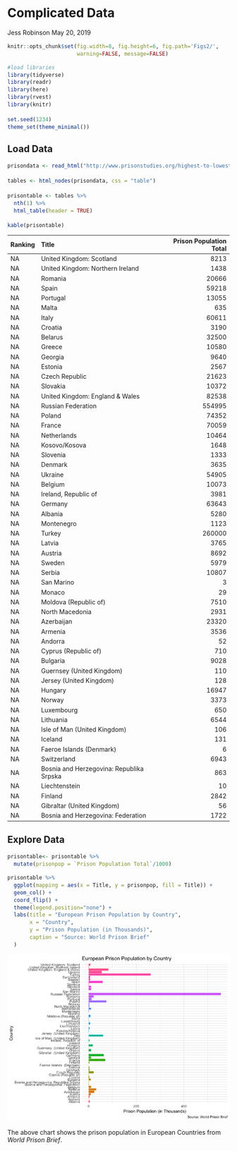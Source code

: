 Complicated Data
================
Jess Robinson
May 20, 2019

``` r
knitr::opts_chunk$set(fig.width=8, fig.height=6, fig.path='Figs2/',
                      warning=FALSE, message=FALSE)
```

``` r
#load libraries
library(tidyverse)
library(readr)
library(here)
library(rvest)
library(knitr)

set.seed(1234)
theme_set(theme_minimal())
```

Load Data
---------

``` r
prisondata <- read_html("http://www.prisonstudies.org/highest-to-lowest/prison-population-total?field_region_taxonomy_tid=14")

tables <- html_nodes(prisondata, css = "table")

prisontable <- tables %>%
  nth(1) %>%
  html_table(header = TRUE)

kable(prisontable)
```

| Ranking | Title                                    |  Prison Population Total|
|:--------|:-----------------------------------------|------------------------:|
| NA      | United Kingdom: Scotland                 |                     8213|
| NA      | United Kingdom: Northern Ireland         |                     1438|
| NA      | Romania                                  |                    20666|
| NA      | Spain                                    |                    59218|
| NA      | Portugal                                 |                    13055|
| NA      | Malta                                    |                      635|
| NA      | Italy                                    |                    60611|
| NA      | Croatia                                  |                     3190|
| NA      | Belarus                                  |                    32500|
| NA      | Greece                                   |                    10580|
| NA      | Georgia                                  |                     9640|
| NA      | Estonia                                  |                     2567|
| NA      | Czech Republic                           |                    21623|
| NA      | Slovakia                                 |                    10372|
| NA      | United Kingdom: England & Wales          |                    82538|
| NA      | Russian Federation                       |                   554995|
| NA      | Poland                                   |                    74352|
| NA      | France                                   |                    70059|
| NA      | Netherlands                              |                    10464|
| NA      | Kosovo/Kosova                            |                     1648|
| NA      | Slovenia                                 |                     1333|
| NA      | Denmark                                  |                     3635|
| NA      | Ukraine                                  |                    54905|
| NA      | Belgium                                  |                    10073|
| NA      | Ireland, Republic of                     |                     3981|
| NA      | Germany                                  |                    63643|
| NA      | Albania                                  |                     5280|
| NA      | Montenegro                               |                     1123|
| NA      | Turkey                                   |                   260000|
| NA      | Latvia                                   |                     3765|
| NA      | Austria                                  |                     8692|
| NA      | Sweden                                   |                     5979|
| NA      | Serbia                                   |                    10807|
| NA      | San Marino                               |                        3|
| NA      | Monaco                                   |                       29|
| NA      | Moldova (Republic of)                    |                     7510|
| NA      | North Macedonia                          |                     2931|
| NA      | Azerbaijan                               |                    23320|
| NA      | Armenia                                  |                     3536|
| NA      | Andorra                                  |                       52|
| NA      | Cyprus (Republic of)                     |                      710|
| NA      | Bulgaria                                 |                     9028|
| NA      | Guernsey (United Kingdom)                |                      110|
| NA      | Jersey (United Kingdom)                  |                      128|
| NA      | Hungary                                  |                    16947|
| NA      | Norway                                   |                     3373|
| NA      | Luxembourg                               |                      650|
| NA      | Lithuania                                |                     6544|
| NA      | Isle of Man (United Kingdom)             |                      106|
| NA      | Iceland                                  |                      131|
| NA      | Faeroe Islands (Denmark)                 |                        6|
| NA      | Switzerland                              |                     6943|
| NA      | Bosnia and Herzegovina: Republika Srpska |                      863|
| NA      | Liechtenstein                            |                       10|
| NA      | Finland                                  |                     2842|
| NA      | Gibraltar (United Kingdom)               |                       56|
| NA      | Bosnia and Herzegovina: Federation       |                     1722|

Explore Data
------------

``` r
prisontable<- prisontable %>%
  mutate(prisonpop = `Prison Population Total`/1000)
```

``` r
prisontable %>%
  ggplot(mapping = aes(x = Title, y = prisonpop, fill = Title)) +
  geom_col() + 
  coord_flip() +
  theme(legend.position="none") + 
  labs(title = "European Prison Population by Country",
       x = "Country",
       y = "Prison Population (in Thousands)",
       caption = "Source: World Prison Brief"
  )
```

![](Figs2/unnamed-chunk-3-1.png)

The above chart shows the prison population in European Countries from *World Prison Brief*.
